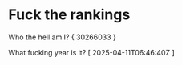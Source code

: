 # Fuck the rankings

Who the hell am I?
{ 30266033 }

What fucking year is it?
[ 2025-04-11T06:46:40Z ]
